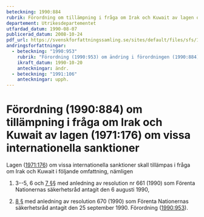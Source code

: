 ```yaml
---
beteckning: 1990:884
rubrik: Förordning om tillämpning i fråga om Irak och Kuwait av lagen om vissa internationella sanktioner
departement: Utrikesdepartementet
utfardad_datum: 1990-08-07
publicerad_datum: 2008-10-24
pdf_url: https://svenskforfattningssamling.se/sites/default/files/sfs/1990-08/SFS1990-884.pdf
andringsforfattningar:
  - beteckning: "1990:953"
    rubrik: "Förordning (1990:953) om ändring i förordningen (1990:884) om tillämpning i fråga om Irak och Kuwait av lagen (1971:176) om vissa internationella sanktioner"
    ikraft_datum: 1990-10-20
    anteckningar: ändr.
  - beteckning: "1991:106"
    anteckningar: upph.
---
```


# Förordning (1990:884) om tillämpning i fråga om Irak och Kuwait av lagen (1971:176) om vissa internationella sanktioner

Lagen ([1971:176](https://selex.se/eli/sfs/1971/176)) om vissa internationella sanktioner skall tillämpas i fråga om Irak och Kuwait i följande omfattning, nämligen

1. 3--5, 6 och [7 §](#7)§ med anledning av resolution nr 661 (1990) som Förenta Nationernas säkerhetsråd antagit den 6 augusti 1990,

2. [8 §](#8) med anledning av resolution 670 (1990) som Förenta Nationernas säkerhetsråd antagit den 25 september 1990. Förordning ([1990:953](https://selex.se/eli/sfs/1990/953)).